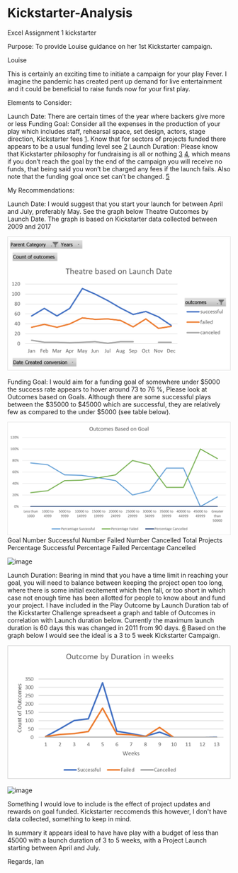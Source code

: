 # Kickstarter-Analysis
Excel Assignment 1 kickstarter

Purpose: To provide Louise guidance on her 1st Kickstarter campaign.

Louise

This is certainly an exciting time to initiate a campaign for your play Fever. I imagine the pandemic has created pent up demand for live entertainment and it could be beneficial to raise funds now for your first play.

Elements to Consider:

Launch Date: There are certain times of the year where backers give more or less
Funding Goal: Consider all the expenses in the production of your play which includes staff, rehearsal space, set design, actors, stage direction, Kickstarter fees [1](https://www.kickstarter.com/help/fees?ref=faq-basics_fees). Know that for sectors of projects funded there appears to be a usual funding level see [2](https://www.kickstarter.com/help/stats?ref=global-footer)
Launch Duration: Please know that Kickstarter philosophy for fundraising is all or nothing [3](https://help.kickstarter.com/hc/en-us/articles/115005028514-What-are-the-basics-) [4](https://www.kickstarter.com/terms-of-use), which means if you don’t reach the goal by the end of the campaign you will receive no funds, that being said you won’t be charged any fees if the launch fails. Also note that the funding goal once set can’t be changed. [5](https://www.kickstarter.com/help/handbook/funding?ref=handbook_rewards)

My Recommendations:

Launch Date: 
I would suggest that you start your launch for between April and July, preferably May. See the graph below Theatre Outcomes by Launch Date. The graph is based on Kickstarter data collected between 2009 and 2017

![Theatre Outcomes by Launch](https://github.com/ianakt/Kickstarter-Analysis/blob/main/Resources/Theatre_Outcomes_vs_Launch.png?raw=true)

 

Funding Goal: 
I would aim for a funding goal of somewhere under $5000 the success rate appears to hover around 73 to 76 %, Please look at Outcomes based on Goals. Although there are some successful plays between the $35000 to $45000 which are successful, they are relatively few as compared to the under $5000 (see table below).

![Outcomes v Goals](https://github.com/ianakt/Kickstarter-Analysis/blob/main/Resources/Outcomes_v_Goals.png?raw=true) 
Goal	Number Successful	Number Failed	Number Cancelled	Total Projects	Percentage Successful	Percentage Failed	Percentage Cancelled

![image](https://user-images.githubusercontent.com/68198233/146455503-33565af3-8c60-4b3b-9fc8-a0b9b1a51b3d.png)


 

 

Launch Duration:
Bearing in mind that you have a time limit in reaching your goal, you will need to balance between keeping the project open too long, where there is some initial excitement which then fall, or too short in which case not enough time has been allotted for people to know about and fund your project. I have included in the Play Outcome by Launch Duration tab of the Kickstarter Challenge spreadseet a graph and table of Outcomes in correlation with Launch duration below. Currently the maximum launch duration is 60 days this was changed in 2011 from 90 days. [6](https://www.kickstarter.com/blog/shortening-the-maximum-project-length?ref=pbuild_basics) Based on the graph below I would see the ideal is a 3 to 5 week Kickstarter Campaign.

![Launch Duration and Outcome](https://github.com/ianakt/Kickstarter-Analysis/blob/main/Resources/Outcomes%20by%20Duration.png?raw=true)

![image](https://user-images.githubusercontent.com/68198233/146455759-da2a9413-39b0-4192-a9a9-72247577e70d.png)


Something I would love to include is the effect of project updates and rewards on goal funded. Kickstarter reccomends this however, I don't have data collected, something to keep in mind.

In summary it appears ideal to have have play with a budget of less than 45000 with a launch duration of 3 to 5 weeks, with a Project Launch starting between April and July.

Regards,
Ian

 
 


